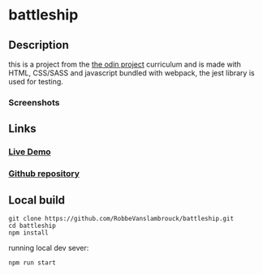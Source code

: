 # battleship

## Description

this is a project from the [the odin project](https://www.theodinproject.com) curriculum and is made with HTML, CSS/SASS and javascript bundled with webpack, the jest library is used for testing.

### Screenshots

## Links

### [Live Demo](https://robbevanslambrouck.github.io/battleship)

### [Github repository](https://github.com/RobbeVanslambrouck/battleship)

## Local build

```console
git clone https://github.com/RobbeVanslambrouck/battleship.git
cd battleship
npm install
```

running local dev sever:

```console
npm run start
```
